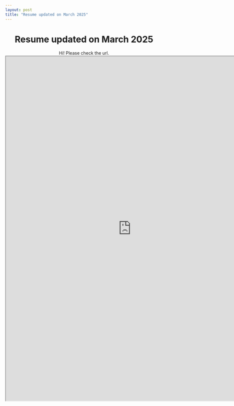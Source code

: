 ```yaml
---
layout: post
title: "Resume updated on March 2025"
---
```


# <center> Resume updated on March 2025 </center>

<center>Hi! Please check the url.</center>

<center>
  <iframe src="https://drive.google.com/viewerng/viewer?embedded=true&url=https://drive.google.com/uc?id=1wg7jbdczntCRkVGPICti1wUrTyQnBwru" 
          width="800px" 
          height="1100px">
  </iframe>
</center>
